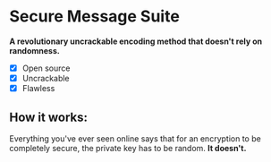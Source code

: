# Secure Message Suite
**A revolutionary uncrackable encoding method that doesn't rely on randomness.**
- [x] Open source
- [x] Uncrackable
- [x] Flawless

## How it works:
Everything you've ever seen online says that for an encryption to be completely secure, the private key has to be random. **It doesn't.**
